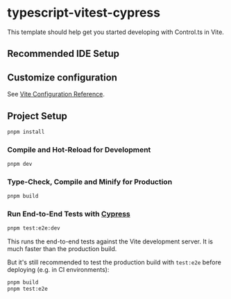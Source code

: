 # typescript-vitest-cypress

This template should help get you started developing with Control.ts in Vite.

## Recommended IDE Setup

## Customize configuration

See [Vite Configuration Reference](https://vitejs.dev/config/).

## Project Setup

```sh
pnpm install
```

### Compile and Hot-Reload for Development

```sh
pnpm dev
```

### Type-Check, Compile and Minify for Production

```sh
pnpm build
```

  ### Run End-to-End Tests with [Cypress](https://www.cypress.io/)

  ```sh
  pnpm test:e2e:dev
  ```

  This runs the end-to-end tests against the Vite development server.
  It is much faster than the production build.

  But it's still recommended to test the production build with `test:e2e` before deploying (e.g. in CI environments):

  ```sh
  pnpm build
  pnpm test:e2e
  ```
  
